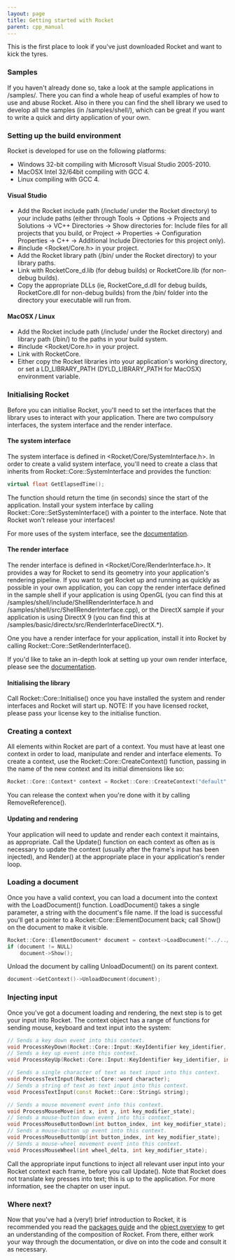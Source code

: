 ```yaml
---
layout: page
title: Getting started with Rocket
parent: cpp_manual
---
```


This is the first place to look if you've just downloaded Rocket and want to kick the tyres.

### Samples

If you haven't already done so, take a look at the sample applications in /samples/. There you can find a whole heap of useful examples of how to use and abuse Rocket. Also in there you can find the shell library we used to develop all the samples (in /samples/shell/), which can be great if you want to write a quick and dirty application of your own.

### Setting up the build environment

Rocket is developed for use on the following platforms:

* Windows 32-bit compiling with Microsoft Visual Studio 2005-2010.
* MacOSX Intel 32/64bit compiling with GCC 4.
* Linux compiling with GCC 4. 

#### Visual Studio

* Add the Rocket include path (/include/ under the Rocket directory) to your include paths (either through Tools -> Options -> Projects and Solutions -> VC++ Directories -> Show directories for: Include files for all projects that you build, or Project -> Properties -> Configuration Properties -> C++ -> Additional Include Directories for this project only).
* #include <Rocket/Core.h> in your project.
* Add the Rocket library path (/bin/ under the Rocket directory) to your library paths.
* Link with RocketCore_d.lib (for debug builds) or RocketCore.lib (for non-debug builds).
* Copy the appropriate DLLs (ie, RocketCore_d.dll for debug builds, RocketCore.dll for non-debug builds) from the /bin/ folder into the directory your executable will run from. 

#### MacOSX / Linux

* Add the Rocket include path (/include/ under the Rocket directory) and library path (/bin/) to the paths in your build system.
* #include <Rocket/Core.h> in your project.
* Link with RocketCore.
* Either copy the Rocket libraries into your application's working directory, or set a LD_LIBRARY_PATH (DYLD_LIBRARY_PATH for MacOSX) environment variable. 

### Initialising Rocket

Before you can initialise Rocket, you'll need to set the interfaces that the library uses to interact with your application. There are two compulsory interfaces, the system interface and the render interface.

#### The system interface

The system interface is defined in <Rocket/Core/SystemInterface.h>. In order to create a valid system interface, you'll need to create a class that inherits from Rocket::Core::SystemInterface and provides the function:

```cpp
virtual float GetElapsedTime();
```

The function should return the time (in seconds) since the start of the application. Install your system interface by calling Rocket::Core::SetSystemInterface() with a pointer to the interface. Note that Rocket won't release your interfaces!

For more uses of the system interface, see the [documentation](interfaces.html#the-system-interface).

#### The render interface

The render interface is defined in <Rocket/Core/RenderInterface.h>. It provides a way for Rocket to send its geometry into your application's rendering pipeline. If you want to get Rocket up and running as quickly as possible in your own application, you can copy the render interface defined in the sample shell if your application is using OpenGL (you can find this at /samples/shell/include/ShellRenderInterface.h and /samples/shell/src/ShellRenderInterface.cpp), or the DirectX sample if your application is using DirectX 9 (you can find this at /samples/basic/directx/src/RenderInterfaceDirectX.*).

One you have a render interface for your application, install it into Rocket by calling Rocket::Core::SetRenderInterface().

If you'd like to take an in-depth look at setting up your own render interface, please see the [documentation](interfaces.html#the-render-interface).

#### Initialising the library

Call Rocket::Core::Initialise() once you have installed the system and render interfaces and Rocket will start up.
NOTE: If you have licensed rocket, please pass your license key to the initialise function.

### Creating a context

All elements within Rocket are part of a context. You must have at least one context in order to load, manipulate and render and interface elements. To create a context, use the Rocket::Core::CreateContext() function, passing in the name of the new context and its initial dimensions like so:

```cpp
Rocket::Core::Context* context = Rocket::Core::CreateContext("default", Rocket::Core::Vector2i(1024, 768));
```

You can release the context when you're done with it by calling RemoveReference().

#### Updating and rendering

Your application will need to update and render each context it maintains, as appropriate. Call the Update() function on each context as often as is necessary to update the context (usually after the frame's input has been injected), and Render() at the appropriate place in your application's render loop.

### Loading a document

Once you have a valid context, you can load a document into the context with the LoadDocument() function. LoadDocument() takes a single parameter, a string with the document's file name. If the load is successful you'll get a pointer to a Rocket::Core::ElementDocument back; call Show() on the document to make it visible.

```cpp
Rocket::Core::ElementDocument* document = context->LoadDocument("../../assets/demo.rml");
if (document != NULL)
	document->Show();
```

Unload the document by calling UnloadDocument() on its parent context.

```cpp
document->GetContext()->UnloadDocument(document);
```

### Injecting input

Once you've got a document loading and rendering, the next step is to get your input into Rocket. The context object has a range of functions for sending mouse, keyboard and text input into the system:

```cpp
// Sends a key down event into this context.
void ProcessKeyDown(Rocket::Core::Input::KeyIdentifier key_identifier, int key_modifier_state);
// Sends a key up event into this context.
void ProcessKeyUp(Rocket::Core::Input::KeyIdentifier key_identifier, int key_modifier_state);

// Sends a single character of text as text input into this context.
void ProcessTextInput(Rocket::Core::word character);
// Sends a string of text as text input into this context.
void ProcessTextInput(const Rocket::Core::String& string);

// Sends a mouse movement event into this context.
void ProcessMouseMove(int x, int y, int key_modifier_state);
// Sends a mouse-button down event into this context.
void ProcessMouseButtonDown(int button_index, int key_modifier_state);
// Sends a mouse-button up event into this context.
void ProcessMouseButtonUp(int button_index, int key_modifier_state);
// Sends a mouse-wheel movement event into this context.
void ProcessMouseWheel(int wheel_delta, int key_modifier_state);
```

Call the appropriate input functions to inject all relevant user input into your Rocket context each frame, before you call Update(). Note that Rocket does not translate key presses into text; this is up to the application. For more information, see the chapter on user input.

### Where next?

Now that you've had a (very!) brief introduction to Rocket, it is recommended you read the [packages guide](packages.html) and the [object overview](core_overview.html) to get an understanding of the composition of Rocket. From there, either work your way through the documentation, or dive on into the code and consult it as necessary. 
